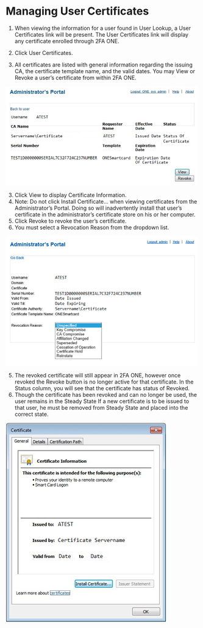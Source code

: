# Managing User Certificates

1.	When viewing the information for a user found in User Lookup, a User Certificates link will be present. The User Certificates link will display any certificate enrolled through 2FA ONE.
  2.	Click User Certificates.

2.	All certificates are listed with general information regarding the issuing CA, the certificate template name, and the valid dates. You may View or Revoke a user’s certificate from within 2FA ONE. 

![User Certificates](images/userCertificates.png)

3.	Click View to display Certificate Information. 
  4.	Note: Do not click Install Certificate... when viewing certificates from the Administrator’s Portal. Doing so will inadvertently install that user’s certificate in the administrator’s certificate store on his or her computer.
4.	Click Revoke to revoke the user’s certificate.
  5.	You must select a Revocation Reason from the dropdown list. 

![Revocation Reason](images/revocationReason.png)

5.	The revoked certificate will still appear in 2FA ONE, however once revoked the Revoke button is no longer active for that certificate. In the Status column, you will see that the certificate has status of Revoked. 
  6.	Though the certificate has been revoked and can no longer be used, the user remains in the Steady State If a new certificate is to be issued to that user, he must be removed from Steady State and placed into the correct state.


![Cert Information](images/certInfo.png)


